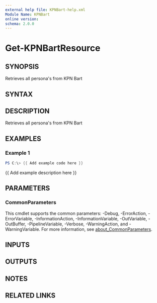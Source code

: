 ```yaml
---
external help file: KPNBart-help.xml
Module Name: KPNBart
online version:
schema: 2.0.0
---
```


# Get-KPNBartResource

## SYNOPSIS
Retrieves all persona's from KPN Bart

## SYNTAX

## DESCRIPTION
Retrieves all persona's from KPN Bart

## EXAMPLES

### Example 1
```powershell
PS C:\> {{ Add example code here }}
```

{{ Add example description here }}

## PARAMETERS

### CommonParameters
This cmdlet supports the common parameters: -Debug, -ErrorAction, -ErrorVariable, -InformationAction, -InformationVariable, -OutVariable, -OutBuffer, -PipelineVariable, -Verbose, -WarningAction, and -WarningVariable. For more information, see [about_CommonParameters](http://go.microsoft.com/fwlink/?LinkID=113216).

## INPUTS

## OUTPUTS

## NOTES

## RELATED LINKS
